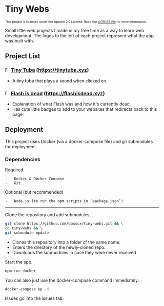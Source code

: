 # Tiny Webs

<span style="font-size: 10px;">This project is licensed under the Apache 2.0 License. Read the [LICENSE file](https://github.com/boxsux/tiny-webs/blob/main/LICENSE.txt) for more information.</span>

Small little web projects I made in my free time as a way to learn web development. The logos to the left of each project represent what the app was built with.

## Project List

### <img src="https://upload.wikimedia.org/wikipedia/commons/thumb/1/1b/Svelte_Logo.svg/1200px-Svelte_Logo.svg.png" alt="[svelte]" width="15"  /> [Tiny Tuba](https://github.com/boxsux/tinytuba) (https://tinytuba.xyz)

-   A tiny tuba that plays a sound when clicked on.

### <img src="https://upload.wikimedia.org/wikipedia/commons/thumb/1/1b/Svelte_Logo.svg/1200px-Svelte_Logo.svg.png" alt="[svelte]" width="15"  /> [Flash is dead](https://github.com/boxsux/flashisdead) (https://flashisdead.xyz)

-   Explanation of what Flash was and how it's currently dead.
-   Has cute little badges to add to your websites that redirects back to this page.

## Deployment

This project uses Docker (via a docker-compose file) and git submodules for deployment.

### Dependencies

Required

    -   Docker & Docker Compose
    -   Git

Optional (but recommended)

    -   Node.js (to run the npm scripts in `package.json`)

---

Clone the repository and add submodules.

```bash
git clone https://github.com/boxsux/tiny-webs.git && \
cd tiny-webs && \
git submodule update
```

-   Clones this repository into a folder of the same name.
-   Enters the directory of the newly-cloned repo.
-   Downloads the submodules in case they were never received.

Start the app.

```bash
npm run docker
```

You can also just use the docker-compose command immediately.

```bash
docker-compose up -d
```

Issues go into the issues tab.
